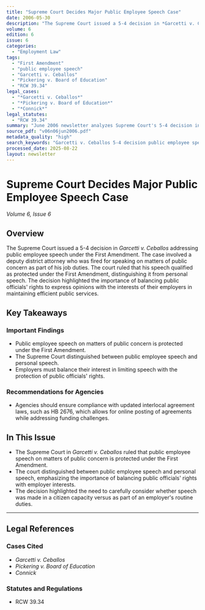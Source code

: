 ```yaml
---
title: "Supreme Court Decides Major Public Employee Speech Case"
date: 2006-05-30
description: "The Supreme Court issued a 5-4 decision in *Garcetti v. Ceballos* addressing public employee speech under the First Amendment. The case involved a deputy district attorney who was fired for speaking on matters of public concern as part of his job duties. The court ruled that his speech qualified as protected under the First Amendment, distinguishing it from personal speech. The decision highlighted the importance of balancing public officials' rights to express opinions with the interests of their employers in maintaining efficient public services."
volume: 6
edition: 6
issue: 6
categories:
  - "Employment Law"
tags:
  - "First Amendment"
  - "public employee speech"
  - "Garcetti v. Ceballos"
  - "Pickering v. Board of Education"
  - "RCW 39.34"
legal_cases:
  - "*Garcetti v. Ceballos*"
  - "*Pickering v. Board of Education*"
  - "*Connick*"
legal_statutes:
  - "RCW 39.34"
summary: "June 2006 newsletter analyzes Supreme Court's 5-4 decision in Garcetti v. Ceballos establishing First Amendment protection for public employee speech on matters of public concern, distinguishes protected speech from personal speech, discusses interlocal agreement updates under HB 2676 allowing online posting while addressing funding challenges, and provides guidance on balancing public officials' speech rights with employer interests in maintaining efficient public services."
source_pdf: "v06n06jun2006.pdf"
metadata_quality: "high"
search_keywords: "Garcetti v. Ceballos 5-4 decision public employee speech First Amendment employment law employment rights public officials speech content matter public concern..."
processed_date: 2025-08-22
layout: newsletter
---
```


# Supreme Court Decides Major Public Employee Speech Case

*Volume 6, Issue 6*

## Overview

The Supreme Court issued a 5-4 decision in *Garcetti v. Ceballos* addressing public employee speech under the First Amendment. The case involved a deputy district attorney who was fired for speaking on matters of public concern as part of his job duties. The court ruled that his speech qualified as protected under the First Amendment, distinguishing it from personal speech. The decision highlighted the importance of balancing public officials' rights to express opinions with the interests of their employers in maintaining efficient public services.

## Key Takeaways

### Important Findings

- Public employee speech on matters of public concern is protected under the First Amendment.
- The Supreme Court distinguished between public employee speech and personal speech.
- Employers must balance their interest in limiting speech with the protection of public officials' rights.

### Recommendations for Agencies

- Agencies should ensure compliance with updated interlocal agreement laws, such as HB 2676, which allows for online posting of agreements while addressing funding challenges.

## In This Issue

- The Supreme Court in *Garcetti v. Ceballos* ruled that public employee speech on matters of public concern is protected under the First Amendment.
- The court distinguished between public employee speech and personal speech, emphasizing the importance of balancing public officials' rights with employer interests.
- The decision highlighted the need to carefully consider whether speech was made in a citizen capacity versus as part of an employer's routine duties.

---

## Legal References

### Cases Cited

- *Garcetti v. Ceballos*
- *Pickering v. Board of Education*
- *Connick*

### Statutes and Regulations

- RCW 39.34

